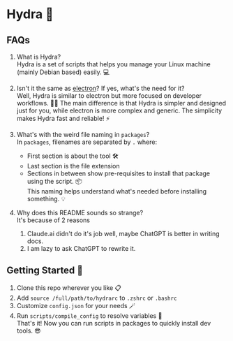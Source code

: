 # Hydra 🐲

## FAQs

1. What is Hydra?  
    Hydra is a set of scripts that helps you manage your Linux machine (mainly Debian based) easily. 💻  

2. Isn't it the same as [electron](https://github.com/jayam04/.electron)? If yes, what's the need for it?  
    Well, Hydra is similar to electron but more focused on developer workflows. 👨‍💻 The main difference is that Hydra is simpler and designed just for you, while electron is more complex and generic. The simplicity makes Hydra fast and reliable! ⚡️  

3. What's with the weird file naming in `packages`?  
    In `packages`, filenames are separated by `.` where:  

    - First section is about the tool 🛠️  
    - Last section is the file extension  
    - Sections in between show pre-requisites to install that package using the script. 📦  
    This naming helps understand what's needed before installing something. 💡  

4. Why does this README sounds so strange?  
    It's because of 2 reasons
    1. Claude.ai didn't do it's job well, maybe ChatGPT is better in writing docs.  
    2. I am lazy to ask ChatGPT to rewrite it.  

## Getting Started 🚀  

1. Clone this repo wherever you like 📋  
2. Add `source /full/path/to/hydrarc` to `.zshrc` or `.bashrc`  
3. Customize `config.json` for your needs 🪄  
4. Run `scripts/compile_config` to resolve variables 🔀  
That's it! Now you can run scripts in packages to quickly install dev tools. 😎  
